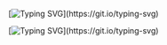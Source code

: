 [![Typing SVG](https://readme-typing-svg.demolab.com/?lines=Michail+Romaniuk;)](https://git.io/typing-svg)

[![Typing SVG](https://readme-typing-svg.demolab.com/?lines=I+wanna+to+be+full+stack+developer;)](https://git.io/typing-svg)
